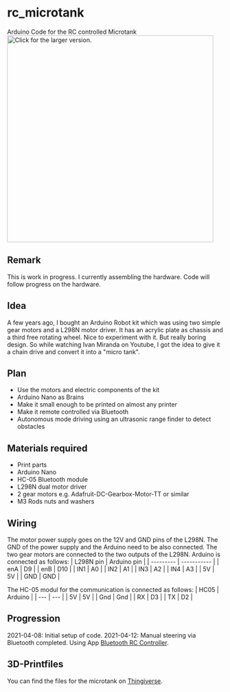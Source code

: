 # rc_microtank
Arduino Code for the RC controlled Microtank
<a href="https://drive.google.com/uc?export=view&id=13sXFCwcgJ3NBBF7Vqo1msWkTlgnKhG09"><img src="https://drive.google.com/uc?export=view&id=13sXFCwcgJ3NBBF7Vqo1msWkTlgnKhG09" style="width: 480px; max-width: 100%; height: auto" title="Click for the larger version." /></a>

## Remark
This is work in progress. I currently assembling the hardware. Code will follow progress on the hardware.

## Idea
A few years ago, I bought an Arduino Robot kit which was using two simple gear motors and a L298N motor driver.
It has an acrylic plate as chassis and a third free rotating wheel. Nice to experiment with it. But really 
boring design. So while watching Ivan Miranda on Youtube, I got the idea to give it a chain drive and convert it 
into a "micro tank".

## Plan
- Use the motors and electric components of the kit
- Arduino Nano as Brains
- Make it small enough to be printed on almost any printer
- Make it remote controlled via Bluetooth
- Autonomous mode driving using an ultrasonic range finder to detect obstacles

## Materials required
- Print parts
- Arduino Nano
- HC-05 Bluetooth module
- L298N dual motor driver
- 2 gear motors e.g. Adafruit-DC-Gearbox-Motor-TT or similar
- M3 Rods nuts and washers 

## Wiring
The motor power supply goes on the 12V and GND pins of the L298N. The GND of the power supply and the Arduino need to be also connected.
The two gear motors are connected to the two outputs of the L298N.
Arduino is connected as follows:
| L298N pin | Arduino pin |
| --------- | ----------- |
| enA       | D9          |
| enB       | D10         |
| IN1       | A0          |
| IN2       | A1          |
| IN3       | A2          |
| IN4       | A3          |
| 5V        | 5V          |
| GND       | GND         |

The HC-05 modul for the communication is connected as follows:
| HC05 | Arduino |
| --- | --- |
| 5V | 5V |
| Gnd | Gnd |
| RX | D3 |
| TX | D2 |



## Progression
2021-04-08: Initial setup of code. 
2021-04-12: Manual steering via Bluetooth completed. Using App [Bluetooth RC Controller](https://play.google.com/store/apps/details?id=braulio.calle.bluetoothRCcontroller).

## 3D-Printfiles
You can find the files for the microtank on [Thingiverse](https://www.thingiverse.com/thing:4820194).
